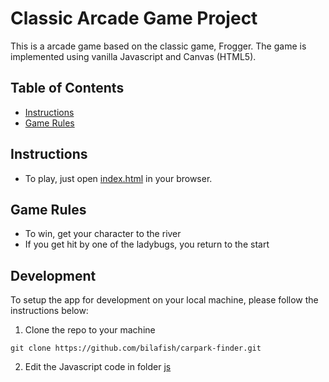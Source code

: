 # Classic Arcade Game Project
This is a arcade game based on the classic game, Frogger.
The game is implemented using vanilla Javascript and Canvas (HTML5).

## Table of Contents

- [Instructions](#instructions)
- [Game Rules](#rules)

## Instructions

* To play, just open [index.html](./index.html) in your browser.

## Game Rules

* To win, get your character to the river
* If you get hit by one of the ladybugs, you return to the start

## Development
To setup the app for development on your local machine, please follow the instructions below:
1. Clone the repo to your machine
```
git clone https://github.com/bilafish/carpark-finder.git
```
2. Edit the Javascript code in folder [js](./js/)
